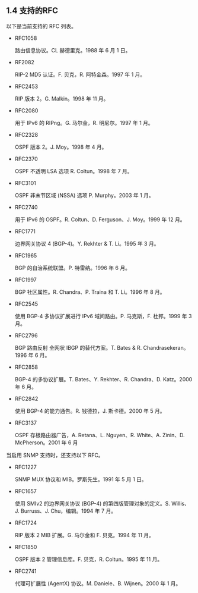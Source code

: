 ## 1.4 支持的RFC

以下是当前支持的 RFC 列表。

- RFC1058

  路由信息协议。CL 赫德里克。1988 年 6 月 1 日。

- RF2082

  RIP-2 MD5 认证。F. 贝克，R. 阿特金森。1997 年 1 月。

- RFC2453

  RIP 版本 2。G. Malkin。1998 年 11 月。

- RFC2080

  用于 IPv6 的 RIPng。G. 马尔金，R. 明尼尔。1997 年 1 月。

- RFC2328

  OSPF 版本 2。J. Moy。1998 年 4 月。

- RFC2370

  OSPF 不透明 LSA 选项 R. Coltun。1998 年 7 月。

- RFC3101

  OSPF 非末节区域 (NSSA) 选项 P. Murphy。2003 年 1 月。

- RFC2740

  用于 IPv6 的 OSPF。R. Coltun、D. Ferguson、J. Moy。1999 年 12 月。

- RFC1771

  边界网关协议 4 (BGP-4)。Y. Rekhter & T. Li。1995 年 3 月。

- RFC1965

  BGP 的自治系统联盟。P. 特雷纳。1996 年 6 月。

- RFC1997

  BGP 社区属性。R. Chandra、P. Traina 和 T. Li。1996 年 8 月。

- RFC2545

  使用 BGP-4 多协议扩展进行 IPv6 域间路由。P. 马克斯，F. 杜邦。1999 年 3 月。

- RFC2796

  BGP 路由反射 全网状 IBGP 的替代方案。T. Bates & R. Chandrasekeran。1996 年 6 月。

- RFC2858

  BGP-4 的多协议扩展。T. Bates、Y. Rekhter、R. Chandra、D. Katz。2000 年 6 月。

- RFC2842

  使用 BGP-4 的能力通告。R. 钱德拉，J. 斯卡德。2000 年 5 月。

- RFC3137

  OSPF 存根路由器广告，A. Retana、L. Nguyen、R. White、A. Zinin、D. McPherson。2001 年 6 月



当启用 SNMP 支持时，还支持以下 RFC。

- RFC1227

  SNMP MUX 协议和 MIB。罗斯先生。1991 年 5 月 1 日。

- RFC1657

  使用 SMIv2 的边界网关协议 (BGP-4) 的第四版管理对象的定义。S. Willis、J. Burruss、J. Chu，编辑。1994 年 7 月。

- RFC1724

  RIP 版本 2 MIB 扩展。G. 马尔金和 F. 贝克。1994 年 11 月。

- RFC1850

  OSPF 版本 2 管理信息库。F. 贝克，R. Coltun。1995 年 11 月。

- RFC2741

  代理可扩展性 (AgentX) 协议。M. Daniele、B. Wijnen。2000 年 1 月。